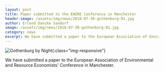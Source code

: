 ```yaml
---
layout: post
title: Paper submitted to the EAERE Conference in Manchester
header-image: /assets/img/news/2018-07-30-gothenburg-01.jpg
author: Erlend Dancke Sandorf
image: /assets/img/news/2018-07-30-gothenburg-01.jpg
category: news
excerpt: We have submitted a paper to the European Association of Environmental and Resource Economists' Conference in Manchester.
---
```


![Gothenburg by Night](/assets/img/news/2018-07-30-gothenburg-01.jpg){:class="img-responsive"}

We have submitted a paper to the European Association of Environmental and Resource Economists' Conference in Manchester.
